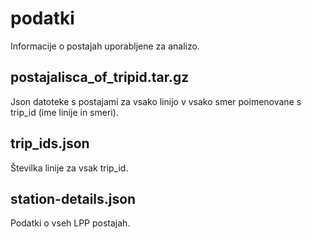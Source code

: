 # podatki

Informacije o postajah uporabljene za analizo.	

## postajalisca_of_tripid.tar.gz
Json datoteke s postajami za vsako linijo v vsako smer poimenovane s trip_id (ime linije in smeri).	

## trip_ids.json
Številka linije za vsak trip_id.	

## station-details.json
Podatki o vseh LPP postajah.	
